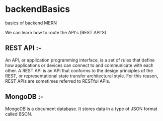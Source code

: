 # backendBasics
basics of backend MERN

We can learn how to route the API's (REST API'S)
## REST API :-
An API, or application programming interface, is a set of rules that define how applications or devices can connect to and communicate with each other. A REST API is an API that conforms to the design principles of the REST, or representational state transfer architectural style. For this reason, REST APIs are sometimes referred to RESTful APIs.

## MongoDB :-
MongoDB is a document database. It stores data in a type of JSON format called BSON.

